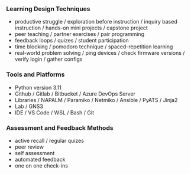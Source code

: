 ### Learning Design Techniques ###
- productive struggle / exploration before instruction / inquiry based instruction / hands-on mini projects / capstone project
- peer teaching / partner exercises / pair programming
- feedback loops / quizes / student participation
- time blocking / pomodoro technique / spaced-repetition learning
- real-world problem solving / ping devices / check firmware versions / verify login / gather configs

### Tools and Platforms ###
- Python version 3.11
- Github / Gitlab / Bitbucket / Azure DevOps Server
- Libraries / NAPALM / Paramiko / Netmiko / Ansible / PyATS / Jinja2
- Lab / GNS3
- IDE / VS Code / WSL / Bash / Git

### Assessment and Feedback Methods ###
- active recall / regular quizes
- peer review
- self assessment
- automated feedback
- one on one check-ins
